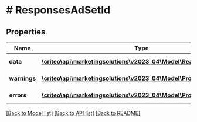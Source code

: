# # ResponsesAdSetId

## Properties

Name | Type | Description | Notes
------------ | ------------- | ------------- | -------------
**data** | [**\criteo\api\marketingsolutions\v2023_04\Model\ReadModelAdSetId[]**](ReadModelAdSetId.md) |  | [optional] [readonly]
**warnings** | [**\criteo\api\marketingsolutions\v2023_04\Model\ProblemDetails[]**](ProblemDetails.md) |  | [optional] [readonly]
**errors** | [**\criteo\api\marketingsolutions\v2023_04\Model\ProblemDetails[]**](ProblemDetails.md) |  | [optional] [readonly]

[[Back to Model list]](../../README.md#models) [[Back to API list]](../../README.md#endpoints) [[Back to README]](../../README.md)

